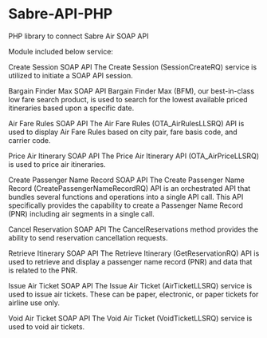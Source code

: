 # Sabre-API-PHP
PHP library to connect Sabre Air SOAP API

Module included below service:

Create Session
SOAP API
The Create Session (SessionCreateRQ) service is utilized to initiate a SOAP API session.

Bargain Finder Max
SOAP API
Bargain Finder Max (BFM), our best-in-class low fare search product, is used to search for the lowest available priced itineraries based upon a specific date.

Air Fare Rules
SOAP API
The Air Fare Rules (OTA_AirRulesLLSRQ) API is used to display Air Fare Rules based on city pair, fare basis code, and carrier code.

Price Air Itinerary
SOAP API
The Price Air Itinerary API (OTA_AirPriceLLSRQ) is used to price air itineraries.

Create Passenger Name Record
SOAP API
The Create Passenger Name Record (CreatePassengerNameRecordRQ) API is an orchestrated API that bundles several functions and operations into a single API call. This API specifically provides the capability to create a Passenger Name Record (PNR) including air segments in a single call.


Cancel Reservation
SOAP API
The CancelReservations method provides the ability to send reservation cancellation requests.

Retrieve Itinerary
SOAP API
The Retrieve Itinerary (GetReservationRQ) API is used to retrieve and display a passenger name record (PNR) and data that is related to the PNR.

Issue Air Ticket
SOAP API
The Issue Air Ticket (AirTicketLLSRQ) service is used to issue air tickets. These can be paper, electronic, or paper tickets for airline use only.

Void Air Ticket
SOAP API
The Void Air Ticket (VoidTicketLLSRQ) service is used to void air tickets.
